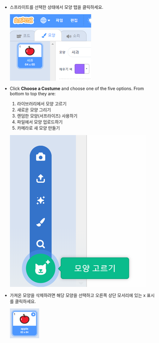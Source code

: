 - 스프라이트를 선택한 상태에서 모양 탭을 클릭하세요.
    
    ![모양 탭](images/costumes_tab.png)

- Click **Choose a Costume** and choose one of the five options. From bottom to top they are:
    
    1. 라이브러리에서 모양 고르기
    2. 새로운 모양 그리기
    3. 랜덤한 모양(서프라이즈) 사용하기
    4. 파일에서 모양 업로드하기
    5. 카메라로 새 모양 만들기
    
    ![위치 선택](images/choose_location.png)

- 가져온 모양을 삭제하려면 해당 모양을 선택하고 오른쪽 상단 모서리에 있는 x 표시를 클릭하세요.
    
    ![모양 삭제](images/delete_costume.png)